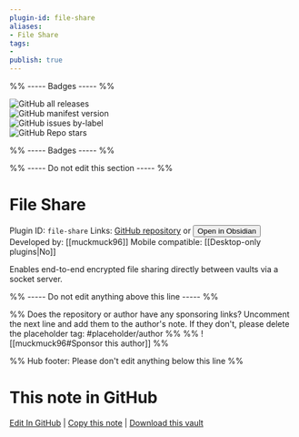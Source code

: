 ```yaml
---
plugin-id: file-share
aliases:
- File Share
tags: 
- 
publish: true
---
```


%% ----- Badges ----- %%

![GitHub all releases](https://img.shields.io/github/downloads/muckmuck96/obsidian-file-share/total?color=573E7A&logo=github&style=for-the-badge)   
![GitHub manifest version](https://img.shields.io/github/manifest-json/v/muckmuck96/obsidian-file-share?color=573E7A&logo=github&style=for-the-badge)   
![GitHub issues by-label](https://img.shields.io/github/issues/muckmuck96/obsidian-file-share/help%20wanted?color=573E7A&logo=github&style=for-the-badge)   
![GitHub Repo stars](https://img.shields.io/github/stars/muckmuck96/obsidian-file-share?color=573E7A&logo=github&style=for-the-badge)

%% ----- Badges ----- %%

%% ----- Do not edit this section ----- %%

# File Share

Plugin ID: `file-share`
Links: [GitHub repository](https://github.com/muckmuck96/obsidian-file-share) or [<button id=HH>Open in Obsidian</button>](obsidian://show-plugin?id=file-share)
Developed by: [[muckmuck96]]
Mobile compatible: [[Desktop-only plugins|No]]

Enables end-to-end encrypted file sharing directly between vaults via a socket server.

%% ----- Do not edit anything above this line ----- %% 

%% Does the repository or author have any sponsoring links? Uncomment the next line and add them to the author's note. If they don't, please delete the placeholder tag: #placeholder/author %%
%% ![[muckmuck96#Sponsor this author]] %%

%% Hub footer: Please don't edit anything below this line %%

# This note in GitHub

<span class="git-footer">[Edit In GitHub](https://github.dev/obsidian-community/obsidian-hub/blob/main/02%20-%20Community%20Expansions/02.05%20All%20Community%20Expansions/Plugins/file-share.md "git-hub-edit-note") | [Copy this note](https://raw.githubusercontent.com/obsidian-community/obsidian-hub/main/02%20-%20Community%20Expansions/02.05%20All%20Community%20Expansions/Plugins/file-share.md "git-hub-copy-note") | [Download this vault](https://github.com/obsidian-community/obsidian-hub/archive/refs/heads/main.zip "git-hub-download-vault") </span>
